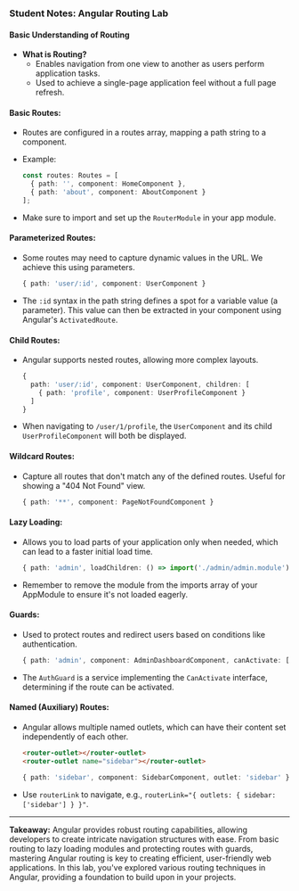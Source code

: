 ### Student Notes: Angular Routing Lab

#### **Basic Understanding of Routing**

- **What is Routing?**
  - Enables navigation from one view to another as users perform application tasks.
  - Used to achieve a single-page application feel without a full page refresh.

#### **Basic Routes:**
- Routes are configured in a routes array, mapping a path string to a component.
- Example:

  ```typescript
  const routes: Routes = [
    { path: '', component: HomeComponent },
    { path: 'about', component: AboutComponent }
  ];
  ```

- Make sure to import and set up the `RouterModule` in your app module.

#### **Parameterized Routes:**

- Some routes may need to capture dynamic values in the URL. We achieve this using parameters.
  
  ```typescript
  { path: 'user/:id', component: UserComponent }
  ```

- The `:id` syntax in the path string defines a spot for a variable value (a parameter). This value can then be extracted in your component using Angular's `ActivatedRoute`.

#### **Child Routes:**

- Angular supports nested routes, allowing more complex layouts.
  
  ```typescript
  {
    path: 'user/:id', component: UserComponent, children: [
      { path: 'profile', component: UserProfileComponent }
    ]
  }
  ```

- When navigating to `/user/1/profile`, the `UserComponent` and its child `UserProfileComponent` will both be displayed.

#### **Wildcard Routes:**

- Capture all routes that don't match any of the defined routes. Useful for showing a "404 Not Found" view.
  
  ```typescript
  { path: '**', component: PageNotFoundComponent }
  ```

#### **Lazy Loading:**

- Allows you to load parts of your application only when needed, which can lead to a faster initial load time.
  
  ```typescript
  { path: 'admin', loadChildren: () => import('./admin/admin.module').then(m => m.AdminModule) }
  ```

- Remember to remove the module from the imports array of your AppModule to ensure it's not loaded eagerly.

#### **Guards:**

- Used to protect routes and redirect users based on conditions like authentication.
  
  ```typescript
  { path: 'admin', component: AdminDashboardComponent, canActivate: [AuthGuard] }
  ```

- The `AuthGuard` is a service implementing the `CanActivate` interface, determining if the route can be activated.

#### **Named (Auxiliary) Routes:**

- Angular allows multiple named outlets, which can have their content set independently of each other.
  
  ```html
  <router-outlet></router-outlet>
  <router-outlet name="sidebar"></router-outlet>
  ```

  ```typescript
  { path: 'sidebar', component: SidebarComponent, outlet: 'sidebar' }
  ```

- Use `routerLink` to navigate, e.g., `routerLink="{ outlets: { sidebar: ['sidebar'] } }"`.

---

**Takeaway:** Angular provides robust routing capabilities, allowing developers to create intricate navigation structures with ease. From basic routing to lazy loading modules and protecting routes with guards, mastering Angular routing is key to creating efficient, user-friendly web applications. In this lab, you've explored various routing techniques in Angular, providing a foundation to build upon in your projects.